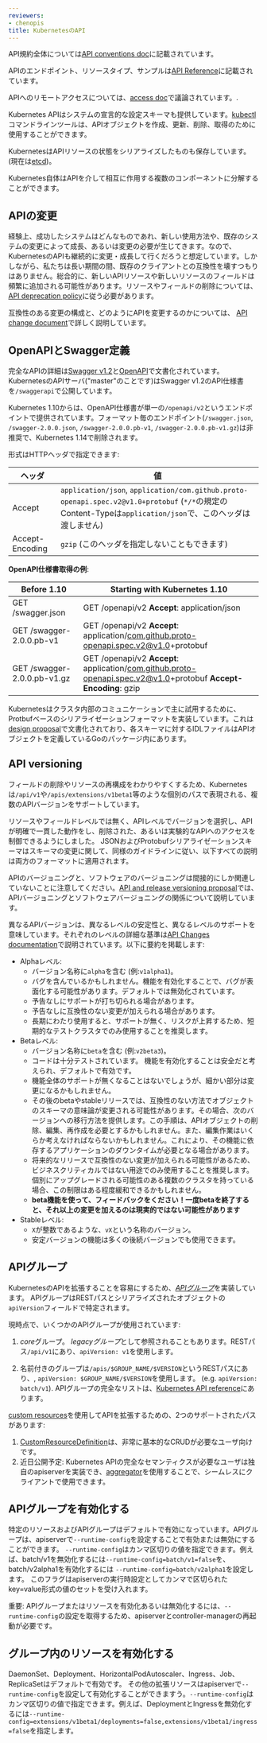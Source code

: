 ```yaml
---
reviewers:
- chenopis
title: KubernetesのAPI
---
```


API規約全体については[API conventions doc](https://git.k8s.io/community/contributors/devel/api-conventions.md)に記載されています。

APIのエンドポイント、リソースタイプ、サンプルは[API Reference](/docs/reference)に記載されています。

APIへのリモートアクセスについては、[access doc](/docs/admin/accessing-the-api)で議論されています。.

Kubernetes APIはシステムの宣言的な設定スキーマも提供しています。[kubectl](/docs/user-guide/kubectl)コマンドラインツールは、APIオブジェクトを作成、更新、削除、取得のために使用することができます。

KubernetesはAPIリソースの状態をシリアライズしたものも保存しています。(現在は[etcd](https://coreos.com/docs/distributed-configuration/getting-started-with-etcd/))。

Kubernetes自体はAPIを介して相互に作用する複数のコンポーネントに分解することができます。

## APIの変更

経験上、成功したシステムはどんなものであれ、新しい使用方法や、既存のシステムの変更によって成長、あるいは変更の必要が生じてきます。なので、KubernetesのAPIも継続的に変更・成長して行くだろうと想定しています。しかしながら、私たちは長い期間の間、既存のクライアントとの互換性を壊すつもりはありません。総合的に、新しいAPIリソースや新しいリソースのフィールドは頻繁に追加される可能性があります。リソースやフィールドの削除については、[API deprecation policy](https://kubernetes.io/docs/reference/deprecation-policy/)に従う必要があります。

互換性のある変更の構成と、どのようにAPIを変更するのかについては、 [API change document](https://git.k8s.io/community/contributors/devel/api_changes.md)で詳しく説明しています。

## OpenAPIとSwagger定義

完全なAPIの詳細は[Swagger v1.2](http://swagger.io/)と[OpenAPI](https://www.openapis.org/)で文書化されています。KubernetesのAPIサーバ("master"のことです)はSwagger v1.2のAPI仕様書を`/swaggerapi`で公開しています。

Kubernetes 1.10からは、OpenAPI仕様書が単一の`/openapi/v2`というエンドポイントで提供されています。フォーマット毎のエンドポイント(`/swagger.json`, `/swagger-2.0.0.json`, `/swagger-2.0.0.pb-v1`, `/swagger-2.0.0.pb-v1.gz`)は非推奨で、Kubernetes 1.14で削除されます。

形式はHTTPヘッダで指定できます:

  ヘッダ | 値
---|---
Accept | `application/json`, `application/com.github.proto-openapi.spec.v2@v1.0+protobuf` (`*/*`の規定のContent-Typeは`application/json`で、このヘッダは渡しません)
Accept-Encoding | `gzip` (このヘッダを指定しないこともできます)

**OpenAPI仕様書取得の例**:

  Before 1.10 | Starting with Kubernetes 1.10
---|---
GET /swagger.json | GET /openapi/v2 **Accept**: application/json
GET /swagger-2.0.0.pb-v1 | GET /openapi/v2 **Accept**: application/com.github.proto-openapi.spec.v2@v1.0+protobuf
GET /swagger-2.0.0.pb-v1.gz | GET /openapi/v2 **Accept**: application/com.github.proto-openapi.spec.v2@v1.0+protobuf **Accept-Encoding**: gzip


Kubernetesはクラスタ内部のコミュニケーションで主に試用するために、Protbufベースのシリアライゼーションフォーマットを実装しています。これは[design proposal](https://github.com/kubernetes/community/blob/master/contributors/design-proposals/api-machinery/protobuf.md)で文書化されており、各スキーマに対するIDLファイルはAPIオブジェクトを定義しているGoのパッケージ内にあります。

## API versioning

フィールドの削除やリソースの再構成をわかりやすくするため、Kubernetesは`/api/v1`や`/apis/extensions/v1beta1`等のような個別のパスで表現される、複数のAPIバージョンをサポートしています。

リソースやフィールドレベルでは無く、APIレベルでバージョンを選択し、APIが明確で一貫した動作をし、削除された、あるいは実験的なAPIへのアクセスを制御できるようにしました。
JSONおよびProtobufシリアライゼーションスキーマはスキーマの変更に関して、同様のガイドラインに従い、以下すべての説明は両方のフォーマットに適用されます。

APIのバージョニングと、ソフトウェアのバージョニングは間接的にしか関連していないことに注意してください。[API and release
versioning proposal](https://git.k8s.io/community/contributors/design-proposals/release/versioning.md)では、APIバージョニングとソフトウェアバージョニングの関係について説明しています。

異なるAPIバージョンは、異なるレベルの安定性と、異なるレベルのサポートを意味しています。それぞれのレベルの詳細な基準は[API Changes documentation](https://git.k8s.io/community/contributors/devel/api_changes.md#alpha-beta-and-stable-versions)で説明されています。以下に要約を掲載します:

- Alphaレベル:
  - バージョン名称に`alpha`を含む (例:`v1alpha1`)。
  - バグを含んでいるかもしれません。機能を有効化することで、バグが表面化する可能性があります。デフォルトでは無効化されています。
  - 予告なしにサポートが打ち切られる場合があります。
  - 予告なしに互換性のない変更が加えられる場合があります。
  - 長期にわたり使用すると、サポートが無く、リスクが上昇するため、短期的なテストクラスタでのみ使用することを推奨します。
- Betaレベル:
  - バージョン名称に`beta`を含む (例:`v2beta3`)。
  - コードは十分テストされています。 機能を有効化することは安全だと考えられ、デフォルトで有効です。
  - 機能全体のサポートが無くなることはないでしょうが、細かい部分は変更になるかもしれません。
  - その後のbetaやstableリリースでは、互換性のない方法でオブジェクトのスキーマの意味論が変更される可能性があります。その場合、次のバージョンへの移行方法を提供します。この手順は、APIオブジェクトの削除、編集、再作成を必要とするかもしれません。また、編集作業はいくらか考えなければならないかもしれません。これにより、その機能に依存するアプリケーションのダウンタイムが必要となる場合があります。
  - 将来的なリリースで互換性のない変更が加えられる可能性があるため、ビジネスクリティカルではない用途でのみ使用することを推奨します。個別にアップグレードされる可能性のある複数のクラスタを持っている場合、この制限はある程度緩和できるかもしれません。
  - **beta機能を使って、フィードバックをください！一度betaを終了すると、それ以上の変更を加えるのは現実的ではない可能性があります**
- Stableレベル:
  - `X`が整数であるような、`vX`という名称のバージョン。
  - 安定バージョンの機能は多くの後続バージョンでも使用できます。

## APIグループ

KubernetesのAPIを拡張することを容易にするため、[*APIグループ*](https://git.k8s.io/community/contributors/design-proposals/api-machinery/api-group.md)を実装しています。
APIグループはRESTパスとシリアライズされたオブジェクトの`apiVersion`フィールドで特定されます。

現時点で、いくつかのAPIグループが使用されています:

1. *core*グループ。 *legacyグループ*として参照されることもあります。RESTパス`/api/v1`にあり、`apiVersion: v1`を使用します。

1. 名前付きのグループは`/apis/$GROUP_NAME/$VERSION`というRESTパスにあり、, `apiVersion: $GROUP_NAME/$VERSION`を使用します。
   (e.g. `apiVersion: batch/v1`).  APIグループの完全なリストは、[Kubernetes API reference](/docs/reference/)にあります。


[custom resources](/docs/concepts/api-extension/custom-resources/)を使用してAPIを拡張するための、2つのサポートされたパスがあります:

1. [CustomResourceDefinition](/docs/tasks/access-kubernetes-api/extend-api-custom-resource-definitions/)は、非常に基本的なCRUDが必要なユーザ向けです。
1. 近日公開予定: Kubernetes APIの完全なセマンティクスが必要なユーザは独自のapiserverを実装でき、[aggregator](https://git.k8s.io/community/contributors/design-proposals/api-machinery/aggregated-api-servers.md)を使用することで、シームレスにクライアントで使用できます。


## APIグループを有効化する

特定のリソースおよびAPIグループはデフォルトで有効になっています。APIグループは、apiserverで`--runtime-config`を設定することで有効または無効にすることができます。
`--runtime-config`はカンマ区切りの値を指定できます。例えば、batch/v1を無効化するには`--runtime-config=batch/v1=false`を、batch/v2alpha1を有効化するには `--runtime-config=batch/v2alpha1`を設定します。
このフラグはapiserverの実行時設定としてカンマで区切られたkey=value形式の値のセットを受け入れます。

重要: APIグループまたはリソースを有効化あるいは無効化するには、`--runtime-config`の設定を取得するため、apiserverとcontroller-managerの再起動が必要です。

## グループ内のリソースを有効化する

DaemonSet、Deployment、HorizontalPodAutoscaler、Ingress、Job、ReplicaSetはデフォルトで有効です。
その他の拡張リソースはapiserverで`--runtime-config`を設定して有効化することができますう。`--runtime-config`はカンマ区切りの値で指定できます。例えば、DeploymentとIngressを無効化するには`--runtime-config=extensions/v1beta1/deployments=false,extensions/v1beta1/ingress=false`を指定します。
